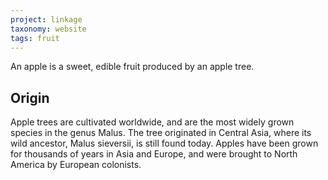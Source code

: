 ```yaml
---
project: linkage
taxonomy: website
tags: fruit
---
```

An apple is a sweet, edible fruit produced by an apple tree.
## Origin
Apple trees are cultivated worldwide, and are the most widely grown species in
the genus Malus. The tree originated in Central Asia, where its wild ancestor,
Malus sieversii, is still found today. Apples have been grown for thousands of
years in Asia and Europe, and were brought to North America by European
colonists.